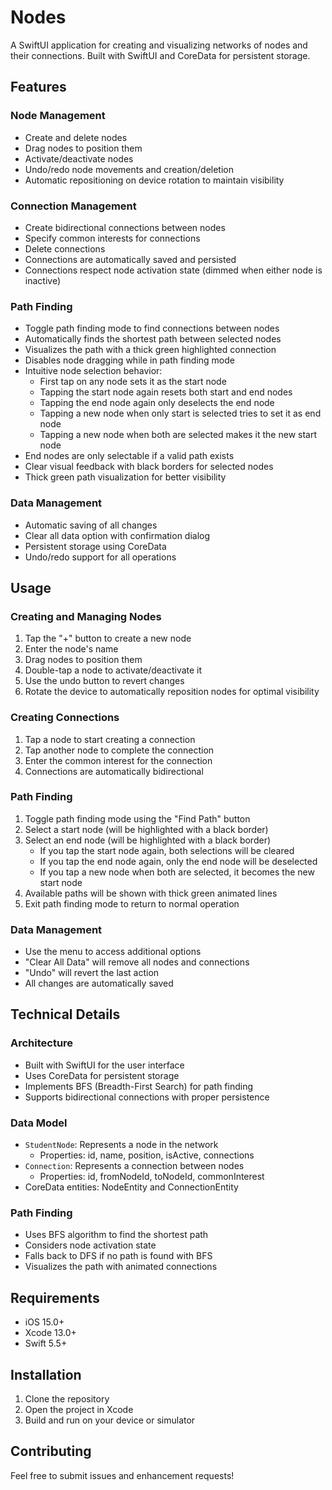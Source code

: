 # Nodes

A SwiftUI application for creating and visualizing networks of nodes and their connections. Built with SwiftUI and CoreData for persistent storage.

## Features

### Node Management
- Create and delete nodes
- Drag nodes to position them
- Activate/deactivate nodes
- Undo/redo node movements and creation/deletion
- Automatic repositioning on device rotation to maintain visibility

### Connection Management
- Create bidirectional connections between nodes
- Specify common interests for connections
- Delete connections
- Connections are automatically saved and persisted
- Connections respect node activation state (dimmed when either node is inactive)

### Path Finding
- Toggle path finding mode to find connections between nodes
- Automatically finds the shortest path between selected nodes
- Visualizes the path with a thick green highlighted connection
- Disables node dragging while in path finding mode
- Intuitive node selection behavior:
  - First tap on any node sets it as the start node
  - Tapping the start node again resets both start and end nodes
  - Tapping the end node again only deselects the end node
  - Tapping a new node when only start is selected tries to set it as end node
  - Tapping a new node when both are selected makes it the new start node
- End nodes are only selectable if a valid path exists
- Clear visual feedback with black borders for selected nodes
- Thick green path visualization for better visibility

### Data Management
- Automatic saving of all changes
- Clear all data option with confirmation dialog
- Persistent storage using CoreData
- Undo/redo support for all operations

## Usage

### Creating and Managing Nodes
1. Tap the "+" button to create a new node
2. Enter the node's name
3. Drag nodes to position them
4. Double-tap a node to activate/deactivate it
5. Use the undo button to revert changes
6. Rotate the device to automatically reposition nodes for optimal visibility

### Creating Connections
1. Tap a node to start creating a connection
2. Tap another node to complete the connection
3. Enter the common interest for the connection
4. Connections are automatically bidirectional

### Path Finding
1. Toggle path finding mode using the "Find Path" button
2. Select a start node (will be highlighted with a black border)
3. Select an end node (will be highlighted with a black border)
   - If you tap the start node again, both selections will be cleared
   - If you tap the end node again, only the end node will be deselected
   - If you tap a new node when both are selected, it becomes the new start node
4. Available paths will be shown with thick green animated lines
5. Exit path finding mode to return to normal operation

### Data Management
- Use the menu to access additional options
- "Clear All Data" will remove all nodes and connections
- "Undo" will revert the last action
- All changes are automatically saved

## Technical Details

### Architecture
- Built with SwiftUI for the user interface
- Uses CoreData for persistent storage
- Implements BFS (Breadth-First Search) for path finding
- Supports bidirectional connections with proper persistence

### Data Model
- `StudentNode`: Represents a node in the network
  - Properties: id, name, position, isActive, connections
- `Connection`: Represents a connection between nodes
  - Properties: id, fromNodeId, toNodeId, commonInterest
- CoreData entities: NodeEntity and ConnectionEntity

### Path Finding
- Uses BFS algorithm to find the shortest path
- Considers node activation state
- Falls back to DFS if no path is found with BFS
- Visualizes the path with animated connections

## Requirements
- iOS 15.0+
- Xcode 13.0+
- Swift 5.5+

## Installation
1. Clone the repository
2. Open the project in Xcode
3. Build and run on your device or simulator

## Contributing
Feel free to submit issues and enhancement requests! 